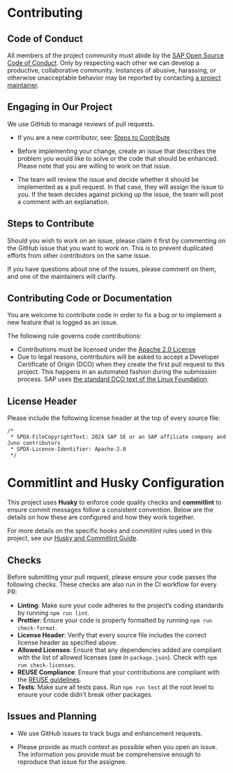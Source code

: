 # Contributing

## Code of Conduct

All members of the project community must abide by the [SAP Open Source Code of Conduct](https://github.com/SAP/.github/blob/main/CODE_OF_CONDUCT.md).
Only by respecting each other we can develop a productive, collaborative community.
Instances of abusive, harassing, or otherwise unacceptable behavior may be reported by contacting [a project maintainer](.reuse/dep5).

## Engaging in Our Project

We use GitHub to manage reviews of pull requests.

- If you are a new contributor, see: [Steps to Contribute](#steps-to-contribute)

- Before implementing your change, create an issue that describes the problem you would like to solve or the code that should be enhanced. Please note that you are willing to work on that issue.

- The team will review the issue and decide whether it should be implemented as a pull request. In that case, they will assign the issue to you. If the team decides against picking up the issue, the team will post a comment with an explanation.

## Steps to Contribute

Should you wish to work on an issue, please claim it first by commenting on the GitHub issue that you want to work on. This is to prevent duplicated efforts from other contributors on the same issue.

If you have questions about one of the issues, please comment on them, and one of the maintainers will clarify.

## Contributing Code or Documentation

You are welcome to contribute code in order to fix a bug or to implement a new feature that is logged as an issue.

The following rule governs code contributions:

- Contributions must be licensed under the [Apache 2.0 License](./LICENSE)
- Due to legal reasons, contributors will be asked to accept a Developer Certificate of Origin (DCO) when they create the first pull request to this project. This happens in an automated fashion during the submission process. SAP uses [the standard DCO text of the Linux Foundation](https://developercertificate.org/).

## License Header

Please include the following license header at the top of every source file:

```plaintext
/*
 * SPDX-FileCopyrightText: 2024 SAP SE or an SAP affiliate company and Juno contributors
 * SPDX-License-Identifier: Apache-2.0
 */
```

# Commitlint and Husky Configuration

This project uses **Husky** to enforce code quality checks and **commitlint** to ensure commit messages follow a consistent convention. Below are the details on how these are configured and how they work together.

For more details on the specific hooks and commitlint rules used in this project, see our [Husky and Commitlint Guide](docs/husky_commitlint_guide.md).

## Checks

Before submitting your pull request, please ensure your code passes the following checks. These checks are also run in the CI workflow for every PR:

- **Linting**: Make sure your code adheres to the project’s coding standards by running `npm run lint`.
- **Prettier**: Ensure your code is properly formatted by running `npm run check-format`.
- **License Header**: Verify that every source file includes the correct license header as specified above.
- **Allowed Licenses**: Ensure that any dependencies added are compliant with the list of allowed licenses (see in `package.json`). Check with `npm run check-licenses`.
- **REUSE Compliance**: Ensure that your contributions are compliant with the [REUSE guidelines](./reuse/dep5).
- **Tests**: Make sure all tests pass. Run `npm run test` at the root level to ensure your code didn't break other packages.

## Issues and Planning

- We use GitHub issues to track bugs and enhancement requests.

- Please provide as much context as possible when you open an issue. The information you provide must be comprehensive enough to reproduce that issue for the assignee.
